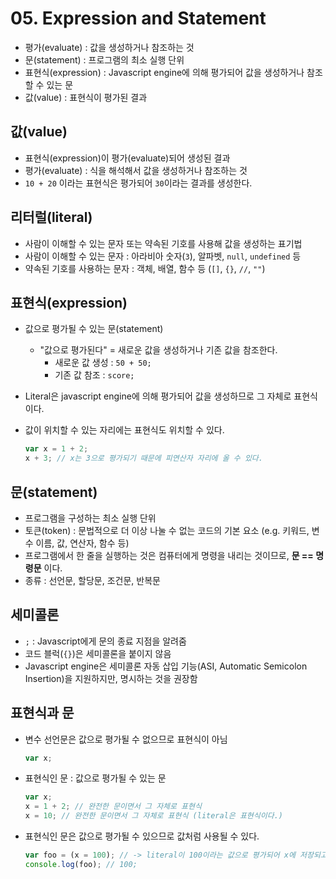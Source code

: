 # 05. Expression and Statement

- 평가(evaluate) : 값을 생성하거나 참조하는 것
- 문(statement) : 프로그램의 최소 실행 단위
- 표현식(expression) : Javascript engine에 의해 평가되어 값을 생성하거나 참조할 수 있는 문
- 값(value) : 표현식이 평가된 결과

## 값(value)

- 표현식(expression)이 평가(evaluate)되어 생성된 결과
- 평가(evaluate) : 식을 해석해서 값을 생성하거나 참조하는 것
- `10 + 20` 이라는 표현식은 평가되어 `30`이라는 결과를 생성한다.

## 리터럴(literal)

- 사람이 이해할 수 있는 문자 또는 약속된 기호를 사용해 값을 생성하는 표기법
- 사람이 이해할 수 있는 문자 : 아라비아 숫자(`3`), 알파벳, `null`, `undefined` 등
- 약속된 기호를 사용하는 문자 : 객체, 배열, 함수 등 (`[]`, `{}`, `//`, `""`)

## 표현식(expression)

- 값으로 평가될 수 있는 문(statement)
  - "값으로 평가된다" = 새로운 값을 생성하거나 기존 값을 참조한다.
    - 새로운 값 생성 : `50 + 50;`
    - 기존 값 참조 : `score;`
- Literal은 javascript engine에 의해 평가되어 값을 생성하므로 그 자체로 표현식이다.
- 값이 위치할 수 있는 자리에는 표현식도 위치할 수 있다.

  ```javascript
  var x = 1 + 2;
  x + 3; // x는 3으로 평가되기 때문에 피연산자 자리에 올 수 있다.
  ```

## 문(statement)

- 프로그램을 구성하는 최소 실행 단위
- 토큰(token) : 문법적으로 더 이상 나눌 수 없는 코드의 기본 요소 (e.g. 키워드, 변수 이름, 값, 연산자, 함수 등)
- 프로그램에서 한 줄을 실행하는 것은 컴퓨터에게 명령을 내리는 것이므로, **문 == 명령문** 이다.
- 종류 : 선언문, 할당문, 조건문, 반복문

## 세미콜론

- `;` : Javascript에게 문의 종료 지점을 알려줌
- 코드 블럭(`{}`)은 세미콜론을 붙이지 않음
- Javascript engine은 세미콜론 자동 삽입 기능(ASI, Automatic Semicolon Insertion)을 지원하지만, 명시하는 것을 권장함

## 표현식과 문

- 변수 선언문은 값으로 평가될 수 없으므로 표현식이 아님
  ```javascript
  var x;
  ```
- 표현식인 문 : 값으로 평가될 수 있는 문

  ```javascript
  var x;
  x = 1 + 2; // 완전한 문이면서 그 자체로 표현식
  x = 10; // 완전한 문이면서 그 자체로 표현식 (literal은 표현식이다.)
  ```

- 표현식인 문은 값으로 평가될 수 있으므로 값처럼 사용될 수 있다.
  ```javascript
  var foo = (x = 100); // -> literal이 100이라는 값으로 평가되어 x에 저장되고, x는 평가되어 foo의 값으로 저장된다.
  console.log(foo); // 100;
  ```

